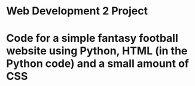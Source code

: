 # Web Development 2 Project

# Code for a simple fantasy football website using Python, HTML (in the Python code) and a small amount of CSS

